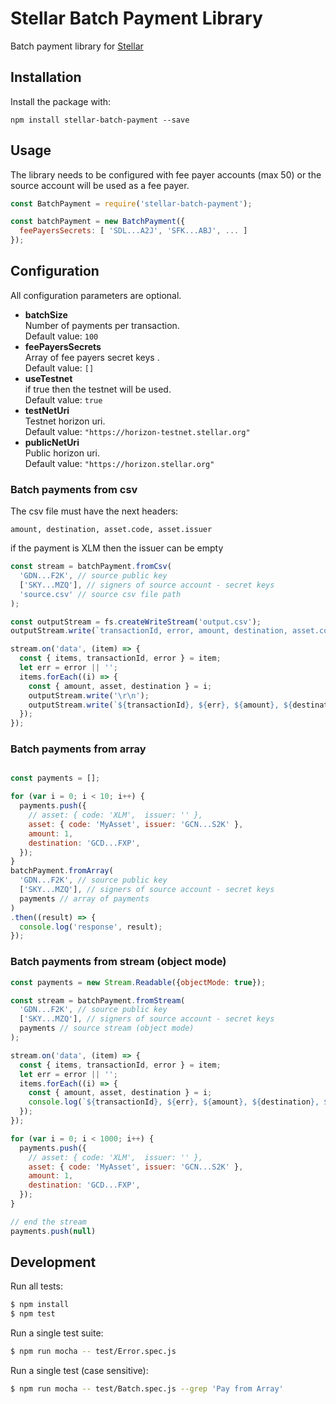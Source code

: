 # Stellar Batch Payment Library
Batch payment library for [Stellar](https://www.stellar.org/)
## Installation

Install the package with:

    npm install stellar-batch-payment --save

## Usage

The library needs to be configured with fee payer accounts (max 50) or the source account will be used as a fee payer.

``` js
const BatchPayment = require('stellar-batch-payment');

const batchPayment = new BatchPayment({
  feePayersSecrets: [ 'SDL...A2J', 'SFK...ABJ', ... ]
});
```

## Configuration

All configuration parameters are optional.

- **batchSize**\
Number of payments per transaction.\
Default value: `100`
- **feePayersSecrets**\
Array of fee payers secret keys .\
Default value: `[]`
- **useTestnet**\
if true then the testnet will be used.\
Default value: `true`
- **testNetUri**\
Testnet horizon uri.\
Default value: `"https://horizon-testnet.stellar.org"`
- **publicNetUri**\
Public horizon uri.\
Default value: `"https://horizon.stellar.org"`

### Batch payments from csv

The csv file must have the next headers:

```
amount, destination, asset.code, asset.issuer
```
if the payment is XLM then the issuer can be empty

``` js
const stream = batchPayment.fromCsv(
  'GDN...F2K', // source public key
  ['SKY...MZQ'], // signers of source account - secret keys
  'source.csv' // source csv file path
);

const outputStream = fs.createWriteStream('output.csv');
outputStream.write(`transactionId, error, amount, destination, asset.code, asset.issuer`)

stream.on('data', (item) => {
  const { items, transactionId, error } = item;
  let err = error || '';
  items.forEach((i) => {
    const { amount, asset, destination } = i;
    outputStream.write('\r\n');
    outputStream.write(`${transactionId}, ${err}, ${amount}, ${destination}, ${asset.code}, ${asset.issuer}`)
  });
});
```

### Batch payments from array

``` js

const payments = [];

for (var i = 0; i < 10; i++) {
  payments.push({
    // asset: { code: 'XLM',  issuer: '' },
    asset: { code: 'MyAsset', issuer: 'GCN...S2K' },
    amount: 1,
    destination: 'GCD...FXP',
  });
}
batchPayment.fromArray(
  'GDN...F2K', // source public key
  ['SKY...MZQ'], // signers of source account - secret keys
  payments // array of payments
)
.then((result) => {
  console.log('response', result);
});
```
### Batch payments from stream (object mode)

``` js
const payments = new Stream.Readable({objectMode: true});

const stream = batchPayment.fromStream(
  'GDN...F2K', // source public key
  ['SKY...MZQ'], // signers of source account - secret keys
  payments // source stream (object mode)
);

stream.on('data', (item) => {
  const { items, transactionId, error } = item;
  let err = error || '';
  items.forEach((i) => {
    const { amount, asset, destination } = i;
    console.log(`${transactionId}, ${err}, ${amount}, ${destination}, ${asset.code}, ${asset.issuer}`)
  });
});

for (var i = 0; i < 1000; i++) {
  payments.push({
    // asset: { code: 'XLM',  issuer: '' },
    asset: { code: 'MyAsset', issuer: 'GCN...S2K' },
    amount: 1,
    destination: 'GCD...FXP',
  });
}

// end the stream
payments.push(null)
```

## Development

Run all tests:

```bash
$ npm install
$ npm test
```

Run a single test suite:

```bash
$ npm run mocha -- test/Error.spec.js
```

Run a single test (case sensitive):

```bash
$ npm run mocha -- test/Batch.spec.js --grep 'Pay from Array'
```
